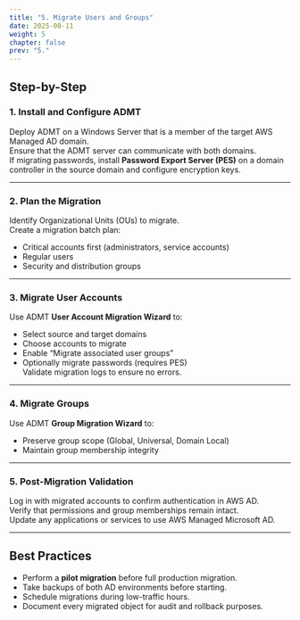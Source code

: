 ```yaml
---
title: "5. Migrate Users and Groups"
date: 2025-08-11
weight: 5
chapter: false
prev: "5."
---
```


## Step-by-Step

### 1. Install and Configure ADMT
Deploy ADMT on a Windows Server that is a member of the target AWS Managed AD domain.  
Ensure that the ADMT server can communicate with both domains.  
If migrating passwords, install **Password Export Server (PES)** on a domain controller in the source domain and configure encryption keys.

---

### 2. Plan the Migration
Identify Organizational Units (OUs) to migrate.  
Create a migration batch plan:  
- Critical accounts first (administrators, service accounts)  
- Regular users  
- Security and distribution groups

---

### 3. Migrate User Accounts
Use ADMT **User Account Migration Wizard** to:  
- Select source and target domains  
- Choose accounts to migrate  
- Enable “Migrate associated user groups”  
- Optionally migrate passwords (requires PES)  
Validate migration logs to ensure no errors.

---

### 4. Migrate Groups
Use ADMT **Group Migration Wizard** to:  
- Preserve group scope (Global, Universal, Domain Local)  
- Maintain group membership integrity

---

### 5. Post-Migration Validation
Log in with migrated accounts to confirm authentication in AWS AD.  
Verify that permissions and group memberships remain intact.  
Update any applications or services to use AWS Managed Microsoft AD.

---

## Best Practices
- Perform a **pilot migration** before full production migration.  
- Take backups of both AD environments before starting.  
- Schedule migrations during low-traffic hours.  
- Document every migrated object for audit and rollback purposes.
